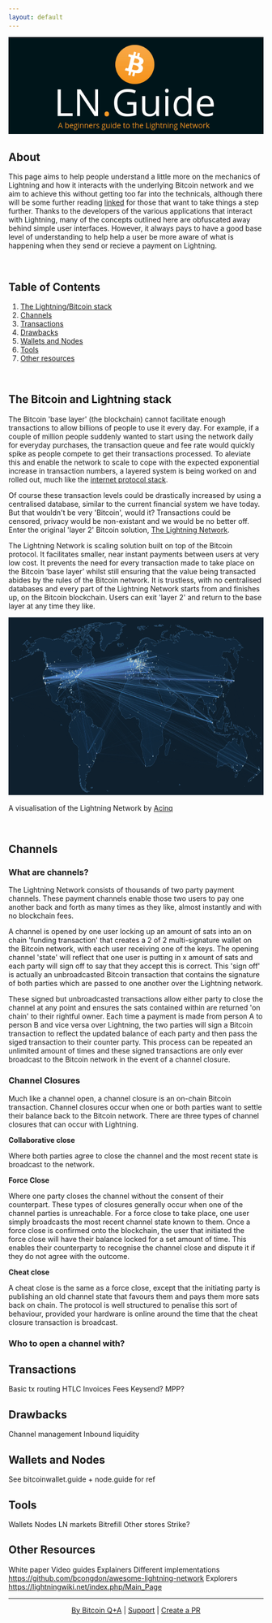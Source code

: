 ```yaml
---
layout: default
---
```


[![bitcoinerheader](https://raw.githubusercontent.com/BitcoinQnA/ln-guide/master/assets/images/LNG7.png)](https:/ln.guide/)

## About

This page aims to help people understand a little more on the mechanics of Lightning and how it interacts with the underlying Bitcoin network and we aim to achieve this without getting too far into the technicals, although there will be some further reading [linked](#other-resources) for those that want to take things a step further. Thanks to the developers of the various applications that interact with Lightning, many of the concepts outlined here are obfuscated away behind simple user interfaces. However, it always pays to have a good base level of understanding to help help a user be more aware of what is happening when they send or recieve a payment on Lightning. 

<br/>

## Table of Contents 

1.  [The Lightning/Bitcoin stack](#the-bitcoin-and-lightning-stack)
2.  [Channels](#channels)
3.  [Transactions](#transactions)
4.  [Drawbacks](#drawbacks)
5.  [Wallets and Nodes](#wallets-and-nodes)
6.  [Tools](#tools)
7.  [Other resources](#other-resources)

<br/>


## The Bitcoin and Lightning stack

The Bitcoin 'base layer' (the blockchain) cannot facilitate enough transactions to allow billions of people to use it every day. For example, if a couple of million people suddenly wanted to start using the network daily for everyday purchases, the transaction queue and fee rate would quickly spike as people compete to get their transactions processed. To aleviate this and enable the network to scale to cope with the expected exponential increase in transaction numbers, a layered system is being worked on and rolled out, much like the [internet protocol stack](https://en.wikipedia.org/wiki/Internet_protocol_suite).

Of course these transaction levels could be drastically increased by using a centralised database, similar to the current financial system we have today. But that wouldn't be very 'Bitcoin', would it? Transactions could be censored, privacy would be non-existant and we would be no better off. Enter the original 'layer 2'  Bitcoin solution, [The Lightning Network](https://lightning.network/lightning-network-paper.pdf).

The Lightning Network is scaling solution built on top of the Bitcoin protocol. It facilitates smaller, near instant payments between users at very low cost. It prevents the need for every transaction made to take place on the Bitcoin ‘base layer’ whilst still ensuring that the value being transacted abides by the rules of the Bitcoin network. It is trustless, with no centralised databases and every part of the Lightning Network starts from and finishes up, on the Bitcoin blockchain. Users can exit 'layer 2' and return to the base layer at any time they like. 

<p align="center">
<img src="https://raw.githubusercontent.com/BitcoinQnA/ln-guide/master/assets/images/LN%20visual.png" class=responsive width="750" height="350" maxheight="300" />

A visualisation of the Lightning Network by <a href="https://explorer.acinq.co/">Acinq</a>
</p>

<br/>

## Channels

### What are channels?

The Lightning Network consists of thousands of two party payment channels. These payment channels enable those two users to pay one another back and forth as many times as they like, almost instantly and with no blockchain fees. 

A channel is opened by one user locking up an amount of sats into an on chain 'funding transaction' that creates a 2 of 2 multi-signature wallet on the Bitcoin network, with each user receiving one of the keys. The opening channel 'state' will reflect that one user is putting in x amount of sats and each party will sign off to say that they accept this is correct. This 'sign off' is actually an unbroadcasted Bitcoin transaction that contains the signature of both parties which are passed to one another over the Lightning network. 

These signed but unbroadcasted transactions allow either party to close the channel at any point and ensures the sats contained within are returned 'on chain' to their rightful owner. Each time a payment is made from person A to person B and vice versa over Lightning, the two parties will sign a Bitcoin transaction to reflect the updated balance of each party and then pass the siged transaction to their counter party. This process can be repeated an unlimited amount of times and these signed transactions are only ever broadcast to the Bitcoin network in the event of a channel closure. 

### Channel Closures

Much like a channel open, a channel closure is an on-chain Bitcoin transaction. Channel closures occur when one or both parties want to settle their balance back to the Bitcoin network. There are three types of channel closures that can occur with Lightning.

**Collaborative close**

Where both parties agree to close the channel and the most recent state is broadcast to the network.

**Force Close**

Where one party closes the channel without the consent of their counterpart. These types of closures generally occur when one of the channel parties is unreachable. For a force close to take place, one user simply broadcasts the most recent channel state known to them. Once a force close is confirmed onto the blockchain, the user that initiated the force close will have their balance locked for a set amount of time. This enables their counterparty to recognise the channel close and dispute it if they do not agree with the outcome.

**Cheat close**

A cheat close is the same as a force close, except that the initiating party is publishing an old channel state that favours them and pays them more sats back on chain. The protocol is well structured to penalise this sort of behaviour, provided your hardware is online around the time that the cheat closure transaction is broadcast.

### Who to open a channel with?



##  Transactions

Basic tx routing
HTLC
Invoices
Fees
Keysend?
MPP?

##  Drawbacks

Channel management
Inbound liquidity

##  Wallets and Nodes

See bitcoinwallet.guide + node.guide for ref

##  Tools

Wallets
Nodes
LN markets
Bitrefill
Other stores
Strike?


##  Other Resources

White paper
Video guides
Explainers
Different implementations
https://github.com/bcongdon/awesome-lightning-network
Explorers
https://lightningwiki.net/index.php/Main_Page


***

<p align="center">
  <a href="https://twitter.com/BitcoinQ_A">By Bitcoin Q+A</a> |
  <a href="https://btcpayjungle.com/apps/2Rj7Z4rAJhczJtVjr6B8eKAJLLy3/pos">Support</a> |
  <a href="https://github.com/BitcoinQnA/ln-guide">Create a PR</a>
  <br><br>
</p>
